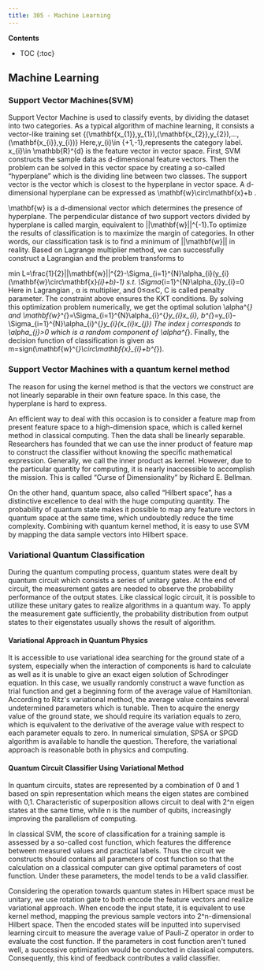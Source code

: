 ```yaml
---
title: 305 - Machine Learning 
---
```


**Contents**
* TOC
{:toc}


## Machine Learning 
### Support Vector Machines(SVM)
Support Vector Machine is used to classify events, by dividing the dataset into two categories. As a typical algorithm of machine learning, it consists a vector-like training set 
{(\mathbf{x_{1}},y_{1}),(\mathbf{x_{2}},y_{2}),...,(\mathbf{x_{i}},y_{i})}
Here,y_{i}\in {+1,-1},represents the category label. x_{i}\in \mathbb{R}^{d} is the feature vector in vector space.
First, SVM constructs the sample data as d-dimensional feature vectors. Then the problem can be solved in this vector space by creating a so-called “hyperplane” which is the dividing line between two classes. The support vector is the vector which is closest to the hyperplane in vector space. 
A d-dimensional hyperplane can be expressed as \mathbf{w}\circ\mathbf{x}+b .
 
\mathbf{w} is a d-dimensional vector which determines the presence of hyperplane.
The perpendicular distance of two support vectors divided by hyperplane is called margin, equivalent to ||\mathbf{w}||^{-1}.To optimize the results of classification is to maximize the margin of categories. In other words, our classification task is to find a minimum of ||\mathbf{w}|| in reality.
Based on Lagrange multiplier method, we can successfully construct a Lagrangian and the problem transforms to

min L=\frac{1}{2}||\mathbf{w}||^{2}-\Sigma_{i=1}^{N}\alpha_{i}(y_{i}(\mathbf{w}\circ\mathbf{x}_{i}+b)-1)
s.t. \Sigma_{i=1}^{N}\alpha_{i}y_{i}=0 
Here in Lagrangian , α is multiplier, and 0≤α≤C, C is called penalty parameter. The constraint above ensures the KKT conditions.
By solving this optimization problem numerically, we get the optimal solution \alpha^{*} and \mathbf{w}^{*}=\Sigma_{i=1}^{N}\alpha_{i}^{*}y_{i}x_{i}, b^{*}=y_{i}-\Sigma_{i=1}^{N}\alpha_{i}^{*}y_{i}(x_{i}x_{j}) The index j corresponds to \alpha_{j}>0 which is a random component of \alpha^{*}.
Finally, the decision function of classification is given as m=sign(\mathbf{w}^{*}\circ\mathbf{x}_{i}+b^{*}).

### Support Vector Machines with a quantum kernel method
The reason for using the kernel method is that the vectors we construct are not linearly separable in their own feature space. In this case, the hyperplane is hard to express.  

An efficient way to deal with this occasion is to consider a feature map from present feature space to a high-dimension space, which is called kernel method in classical computing. Then the data shall be linearly separable. Researchers has founded that we can use the inner product of feature map to construct the classifier without knowing the specific mathematical expression. Generally, we call the inner product as kernel. However, due to the particular quantity for computing, it is nearly inaccessible to accomplish the mission. This is called “Curse of Dimensionality” by Richard E. Bellman.  

On the other hand, quantum space, also called “Hilbert space”, has a distinctive excellence to deal with the huge computing quantity. The probability of quantum state makes it possible to map any feature vectors in quantum space at the same time, which undoubtedly reduce the time complexity. Combining with quantum kernel method, it is easy to use SVM by mapping the data sample vectors into Hilbert space. 
### Variational Quantum Classification

During the quantum computing process, quantum states were dealt by quantum circuit which consists a series of unitary gates. At the end of circuit, the measurement gates are needed to observe the probability performance of the output states. Like classical logic circuit, it is possible to utilize these unitary gates to realize algorithms in a quantum way. To apply the measurement gate sufficiently, the probability distribution from output states to their eigenstates usually shows the result of algorithm.

#### Variational Approach in Quantum Physics

It is accessible to use variational idea searching for the ground state of a system, especially when the interaction of components is hard to calculate as well as it is unable to give an exact eigen solution of Schrodinger equation. In this case, we usually randomly construct a wave function as trial function and get a beginning form of the average value of Hamiltonian. According to Ritz's variational method, the average value contains several undetermined parameters which is tunable. Then to acquire the energy value of the ground state, we should require its variation equals to zero, which is equivalent to the derivative of the average value with respect to each parameter equals to zero. In numerical simulation, SPSA or SPGD algorithm is available to handle the question. Therefore, the variational approach is reasonable both in physics and computing.

#### Quantum Circuit Classifier Using Variational Method

In quantum circuits, states are represented by a combination of 0 and 1 based on spin representation which means the eigen states are combined with 0,1. Characteristic of superposition allows circuit to deal with 2^n eigen states at the same time, while n is the number of qubits, increasingly improving the parallelism of computing.  

In classical SVM, the score of classification for a training sample is assessed by a so-called cost function, which features the difference between measured values and practical labels. Thus the circuit we constructs should contains all parameters of cost function so that the calculation on a classical computer can give optimal parameters of cost function. Under these parameters, the model tends to be a valid classifier.  

Considering the operation towards quantum states in Hilbert space must be unitary, we use rotation gate to both encode the feature vectors and realize variational approach. When encode the input state, it is equivalent to use kernel method, mapping the previous sample vectors into 2^n-dimensional Hilbert space. Then the encoded states will be inputted into supervised learning circuit to measure the average value of Pauli-Z operator in order to evaluate the cost function. If the parameters in cost function aren't tuned well, a successive optimization would be conducted in classical computers. Consequently, this kind of feedback contributes a valid classifier.
